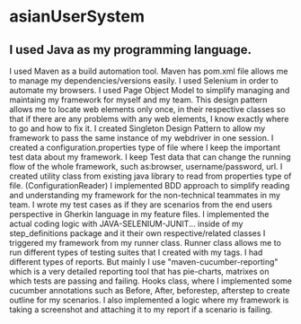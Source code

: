 # asianUserSystem
## I used Java as my programming language.
I used Maven as a build automation tool. Maven has pom.xml file allows me to manage my dependencies/versions easily.
I used Selenium in order to automate my browsers.
I used Page Object Model to simplify managing and maintaing my framework for myself and my team.
This design pattern allows me to locate web elements only once, in their respective classes so that if there are any problems with any web elements, 
I know exactly where to go and how to fix it.
I created Singleton Design Pattern to allow my framework to pass the same instance of my webdriver in one session.
I created a configuration.properties type of file where I keep the important test data about my framework. 
I keep Test data that can change the running flow of the whole framework, such as:browser, username/password, url.
I created utility class from existing java library to read from properties type of file. (ConfigurationReader)
I implemented BDD approach to simplify reading and understanding my framework for the non-technical teammates in my team.
I wrote my test cases as if they are scenarios from the end users perspective in Gherkin language in my feature files.
I implemented the actual coding logic with JAVA-SELENIUM-JUNIT... inside of my step_definitions package and it their own respective/related classes
I triggered my framework from my runner class.
Runner class allows me to run different types of testing suites that I created with my tags.
I had different types of reports. But mainly I use "maven-cucumber-reporting" which is a very detailed reporting tool that has pie-charts, matrixes on which tests are passing and failing.
Hooks class, where I implemented some cucumber annotations such as Before, After, beforestep, afterstep to create outline for my scenarios.
I also implemented a logic where my framework is taking a screenshot and attaching it to my report if a scenario is failing.
